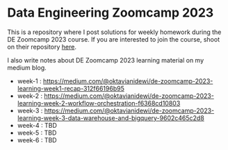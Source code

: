# Data Engineering Zoomcamp 2023

This is a repository where I post solutions for weekly homework during the DE Zoomcamp 2023 course. If you are interested to join the course, shoot on their repository [here](https://github.com/DataTalksClub/data-engineering-zoomcamp).

I also write notes about DE Zoomcamp 2023 learning material on my medium blog. 
- week-1 : https://medium.com/@oktavianidewi/de-zoomcamp-2023-learning-week1-recap-312f66196b95
- week-2 : https://medium.com/@oktavianidewi/de-zoomcamp-2023-learning-week-2-workflow-orchestration-f6368cd10803
- week-3 : https://medium.com/@oktavianidewi/de-zoomcamp-2023-learning-week-3-data-warehouse-and-bigquery-9602c465c2d8
- week-4 : TBD
- week-5 : TBD
- week-6 : TBD
